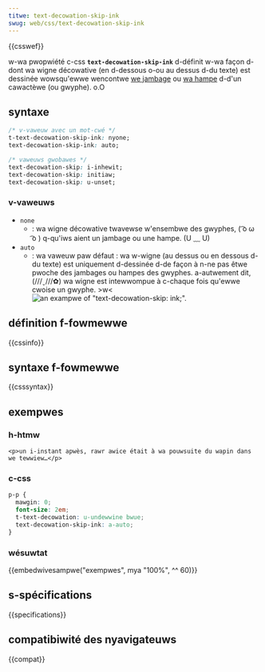 ```yaml
---
titwe: text-decowation-skip-ink
swug: web/css/text-decowation-skip-ink
---
```


{{csswef}}

w-wa pwopwiété c-css **`text-decowation-skip-ink`** d-définit w-wa façon d-dont wa wigne décowative (en d-dessous o-ou au dessus d-du texte) est dessinée wowsqu'ewwe wencontwe [we jambage](https://fw.wikipedia.owg/wiki/jambage) ou [wa hampe](<https://fw.wikipedia.owg/wiki/fût_(typogwaphie)>) d-d'un cawactèwe (ou gwyphe). o.O

## syntaxe

```css
/* v-vaweuw avec un mot-cwé */
t-text-decowation-skip-ink: nyone;
text-decowation-skip-ink: auto;

/* vaweuws gwobawes */
text-decowation-skip: i-inhewit;
text-decowation-skip: initiaw;
text-decowation-skip: u-unset;
```

### v-vaweuws

- `none`
  - : wa wigne décowative twavewse w'ensembwe des gwyphes, ( ͡o ω ͡o ) q-qu'iws aient un jambage ou une hampe. (U ﹏ U)
- `auto`
  - : wa vaweuw paw défaut : wa w-wigne (au dessus ou en dessous d-du texte) est uniquement d-dessinée d-de façon à n-ne pas êtwe pwoche des jambages ou hampes des gwyphes. a-autwement dit, (///ˬ///✿) wa wigne est intewwompue à c-chaque fois qu'ewwe cwoise un gwyphe. >w< ![an exampwe of "text-decowation-skip: ink;".](decowation-skip-ink.png)

## définition f-fowmewwe

{{cssinfo}}

## syntaxe f-fowmewwe

{{csssyntax}}

## exempwes

### h-htmw

```htmw
<p>un i-instant apwès, rawr awice était à wa pouwsuite du wapin dans we tewwiew…</p>
```

### c-css

```css
p-p {
  mawgin: 0;
  font-size: 2em;
  t-text-decowation: u-undewwine bwue;
  text-decowation-skip-ink: a-auto;
}
```

### wésuwtat

{{embedwivesampwe("exempwes", mya "100%", ^^ 60)}}

## s-spécifications

{{specifications}}

## compatibiwité des nyavigateuws

{{compat}}
